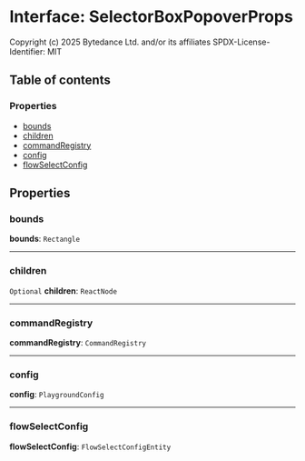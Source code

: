 # Interface: SelectorBoxPopoverProps

Copyright (c) 2025 Bytedance Ltd. and/or its affiliates
SPDX-License-Identifier: MIT

## Table of contents

### Properties

* [bounds](/en/auto-docs/select-box-plugin/interfaces/SelectorBoxPopoverProps.md#bounds)
* [children](/en/auto-docs/select-box-plugin/interfaces/SelectorBoxPopoverProps.md#children)
* [commandRegistry](/en/auto-docs/select-box-plugin/interfaces/SelectorBoxPopoverProps.md#commandregistry)
* [config](/en/auto-docs/select-box-plugin/interfaces/SelectorBoxPopoverProps.md#config)
* [flowSelectConfig](/en/auto-docs/select-box-plugin/interfaces/SelectorBoxPopoverProps.md#flowselectconfig)

## Properties

### bounds

**bounds**: `Rectangle`

***

### children

`Optional` **children**: `ReactNode`

***

### commandRegistry

**commandRegistry**: `CommandRegistry`

***

### config

**config**: `PlaygroundConfig`

***

### flowSelectConfig

**flowSelectConfig**: `FlowSelectConfigEntity`
